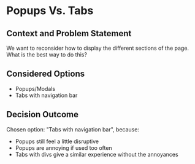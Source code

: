 # Popups Vs. Tabs

## Context and Problem Statement

We want to reconsider how to display the different sections of the page.
What is the best way to do this?

## Considered Options

* Popups/Modals
* Tabs with navigation bar

## Decision Outcome

Chosen option: "Tabs with navigation bar", because:
- Popups still feel a little disruptive
- Popups are annoying if used too often
- Tabs with divs give a similar experience without the annoyances
